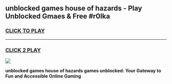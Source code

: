 
## unblocked games house of hazards - Play Unblocked Gmaes & Free #r0lka
<h3>
<a href="https://premium.freeplayer.one?title=unblocked_games_house_of_hazards&ref=01M">CLICK TO PLAY</a></h3>
<hr>

<h3>
<a href="https://premium.freeplayer.one?title=unblocked_games_house_of_hazards&ref=01M">CLICK 2 PLAY</a>
  
</h3>

<a href="https://premium.freeplayer.one?title=unblocked_games_house_of_hazards&ref=01M"><img src="https://clearcache.store/games.png"></a>


**unblocked games house of hazards games unblocked: Your Gateway to Fun and Accessible Online Gaming**
